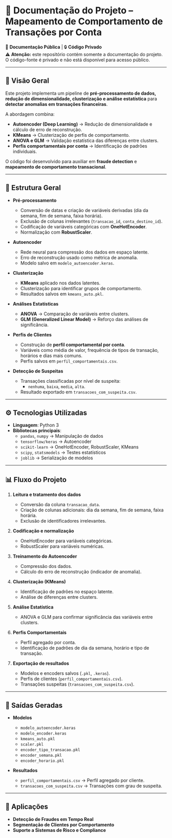 # 📌 Documentação do Projeto – Mapeamento de Comportamento de Transações por Conta

📖 **Documentação Pública** | 🔒 **Código Privado**  
⚠️ **Atenção:** este repositório contém somente a documentação do projeto.  
O código-fonte é privado e não está disponível para acesso público.  

---

## 📝 Visão Geral
Este projeto implementa um pipeline de **pré-processamento de dados, redução de dimensionalidade, clusterização e análise estatística** para **detectar anomalias em transações financeiras**.  

A abordagem combina:
- **Autoencoder (Deep Learning)** → Redução de dimensionalidade e cálculo de erro de reconstrução.  
- **KMeans** → Clusterização de perfis de comportamento.  
- **ANOVA e GLM** → Validação estatística das diferenças entre clusters.  
- **Perfis comportamentais por conta** → Identificação de padrões individuais.  

O código foi desenvolvido para auxiliar em **fraude detection** e **mapeamento de comportamento transacional**.

---

## 📂 Estrutura Geral
- **Pré-processamento**
  - Conversão de datas e criação de variáveis derivadas (dia da semana, fim de semana, faixa horária).
  - Exclusão de colunas irrelevantes (`transacao_id`, `conta_destino_id`).
  - Codificação de variáveis categóricas com **OneHotEncoder**.
  - Normalização com **RobustScaler**.

- **Autoencoder**
  - Rede neural para compressão dos dados em espaço latente.
  - Erro de reconstrução usado como métrica de anomalia.
  - Modelo salvo em `modelo_autoencoder.keras`.

- **Clusterização**
  - **KMeans** aplicado nos dados latentes.
  - Clusterização para identificar grupos de comportamento.
  - Resultados salvos em `kmeans_auto.pkl`.

- **Análises Estatísticas**
  - **ANOVA** → Comparação de variáveis entre clusters.  
  - **GLM (Generalized Linear Model)** → Reforço das análises de significância.

- **Perfis de Clientes**
  - Construção de **perfil comportamental por conta**.
  - Variáveis como média de valor, frequência de tipos de transação, horários e dias mais comuns.
  - Perfis salvos em `perfil_comportamentais.csv`.

- **Detecção de Suspeitas**
  - Transações classificadas por nível de suspeita:
    - `nenhuma`, `baixa`, `media`, `alta`.  
  - Resultado exportado em `transacoes_com_suspeita.csv`.

---

## ⚙️ Tecnologias Utilizadas
- **Linguagem**: Python 3  
- **Bibliotecas principais**:
  - `pandas`, `numpy` → Manipulação de dados
  - `tensorflow/keras` → Autoencoder
  - `scikit-learn` → OneHotEncoder, RobustScaler, KMeans
  - `scipy`, `statsmodels` → Testes estatísticos
  - `joblib` → Serialização de modelos

---

## 📊 Fluxo do Projeto

1. **Leitura e tratamento dos dados**
   - Conversão da coluna `transacao_data`.
   - Criação de colunas adicionais: dia da semana, fim de semana, faixa horária.
   - Exclusão de identificadores irrelevantes.

2. **Codificação e normalização**
   - OneHotEncoder para variáveis categóricas.
   - RobustScaler para variáveis numéricas.

3. **Treinamento do Autoencoder**
   - Compressão dos dados.
   - Cálculo do erro de reconstrução (indicador de anomalia).

4. **Clusterização (KMeans)**
   - Identificação de padrões no espaço latente.
   - Análise de diferenças entre clusters.

5. **Análise Estatística**
   - ANOVA e GLM para confirmar significância das variáveis entre clusters.

6. **Perfis Comportamentais**
   - Perfil agregado por conta.
   - Identificação de padrões de dia da semana, horário e tipo de transação.

7. **Exportação de resultados**
   - Modelos e encoders salvos (`.pkl`, `.keras`).
   - Perfis de clientes (`perfil_comportamentais.csv`).
   - Transações suspeitas (`transacoes_com_suspeita.csv`).

---

## 📁 Saídas Geradas
- **Modelos**
  - `modelo_autoencoder.keras`
  - `modelo_encoder.keras`
  - `kmeans_auto.pkl`
  - `scaler.pkl`
  - `encoder_tipo_transacao.pkl`
  - `encoder_semana.pkl`
  - `encoder_horario.pkl`

- **Resultados**
  - `perfil_comportamentais.csv` → Perfil agregado por cliente.
  - `transacoes_com_suspeita.csv` → Transações com grau de suspeita.

---

## 📌 Aplicações
- **Detecção de Fraudes em Tempo Real**  
- **Segmentação de Clientes por Comportamento**  
- **Suporte a Sistemas de Risco e Compliance**  

